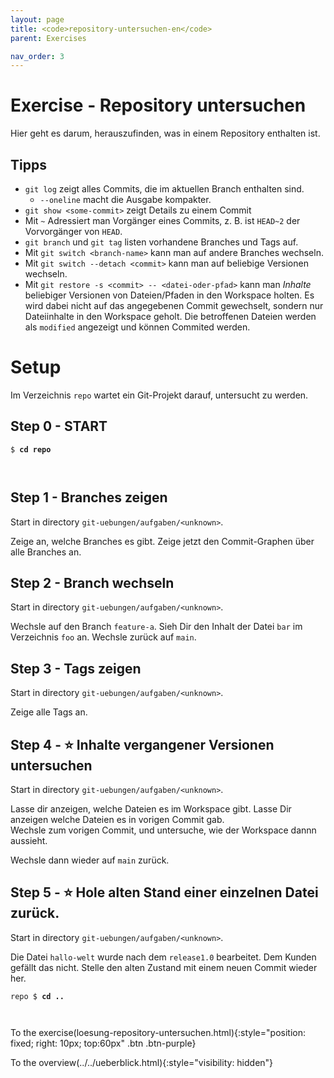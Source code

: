 ```yaml
---
layout: page
title: <code>repository-untersuchen-en</code>
parent: Exercises

nav_order: 3
---
```

# Exercise - Repository untersuchen

Hier geht es darum, herauszufinden, was in einem Repository enthalten ist.

## Tipps

* `git log` zeigt alles Commits, die im aktuellen Branch enthalten sind.
  - `--oneline` macht die Ausgabe kompakter.
* `git show <some-commit>` zeigt Details zu einem Commit
* Mit `~` Adressiert man Vorgänger eines Commits, 
  z. B. ist `HEAD~2` der Vorvorgänger von `HEAD`.
* `git branch` und `git tag` listen vorhandene Branches und Tags auf.
* Mit `git switch <branch-name>` kann man auf andere Branches wechseln.
* Mit `git switch --detach <commit>` kann man auf beliebige Versionen wechseln.
* Mit `git restore -s <commit> -- <datei-oder-pfad>` kann man *Inhalte* beliebiger Versionen 
  von Dateien/Pfaden in den Workspace holten. Es wird dabei nicht auf das angegebenen Commit
  gewechselt, sondern nur Dateiinhalte in den Workspace geholt. Die betroffenen Dateien 
  werden als `modified` angezeigt und können Commited werden.
   
# Setup

Im Verzeichnis `repo` wartet ein Git-Projekt darauf,
untersucht zu werden. 


<h2>Step 0 - START <!-- UEB/Repository untersuchen/0 --></h2>


<pre><code>$ <b>cd repo</b><br><br><br></code></pre>


<h2>Step 1 - Branches zeigen <!-- UEB/Repository untersuchen/1 --></h2>

Start in directory `git-uebungen/aufgaben/<unknown>`.

Zeige an, welche Branches es gibt.
Zeige jetzt den Commit-Graphen über alle Branches an.

<h2>Step 2 - Branch wechseln <!-- UEB/Repository untersuchen/2 --></h2>

Start in directory `git-uebungen/aufgaben/<unknown>`.

Wechsle auf den Branch `feature-a`.
Sieh Dir den Inhalt der Datei `bar` im Verzeichnis `foo` an.
Wechsle zurück auf `main`.

<h2>Step 3 - Tags zeigen <!-- UEB/Repository untersuchen/3 --></h2>

Start in directory `git-uebungen/aufgaben/<unknown>`.

Zeige alle Tags an.

<h2>Step 4 - ⭐ Inhalte vergangener Versionen untersuchen <!-- UEB/Repository untersuchen/4 --></h2>

Start in directory `git-uebungen/aufgaben/<unknown>`.

Lasse dir anzeigen, welche Dateien es im Workspace gibt.
Lasse Dir anzeigen welche Dateien es in vorigen Commit gab.            
Wechsle zum vorigen Commit, und untersuche, wie der Workspace dannn aussieht.

Wechsle dann wieder auf `main` zurück.

<h2>Step 5 - ⭐ Hole alten Stand einer einzelnen Datei zurück. <!-- UEB/Repository untersuchen/5 --></h2>

Start in directory `git-uebungen/aufgaben/<unknown>`.

Die Datei `hallo-welt` wurde nach dem `release1.0` bearbeitet.
Dem Kunden gefällt das nicht. Stelle den alten Zustand mit
einem neuen Commit wieder her. 


<pre><code>repo $ <b>cd ..</b><br><br><br></code></pre>


To the exercise(loesung-repository-untersuchen.html){:style="position: fixed; right: 10px; top:60px" .btn .btn-purple}

To the overview(../../ueberblick.html){:style="visibility: hidden"}


